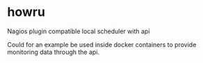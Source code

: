 # howru
Nagios plugin compatible local scheduler with api

Could for an example be used inside docker containers to provide monitoring data through the api.
